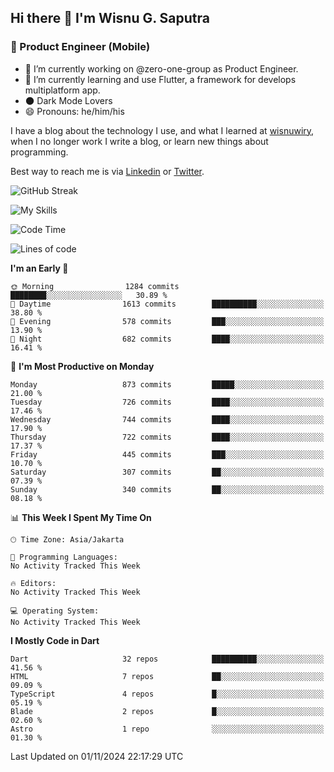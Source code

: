 ## Hi there 👋 I'm Wisnu G. Saputra

### :mobile_phone_off: Product Engineer (Mobile)

- 🔭 I’m currently working on @zero-one-group as Product Engineer.
- 🌱 I’m currently learning and use Flutter, a framework for develops multiplatform app.
- 🌑 Dark Mode Lovers
- 😄 Pronouns: he/him/his

I have a blog about the technology I use, and what I learned at [wisnuwiry](https://wisnuwiry.space/), when I no longer work I write a blog, or learn new things about programming.

Best way to reach me is via [Linkedin](https://www.linkedin.com/in/wisnu-saputra/) or [Twitter](https://twitter.com/wisnuwiry).

![GitHub Streak](https://streak-stats.demolab.com?user=wisnuwiry&theme=dark&hide_border=true)

![My Skills](https://skillicons.dev/icons?i=dart,flutter,kotlin,swift,go,js,css,neovim,git,linux&perline=5)

<!--START_SECTION:waka-->
![Code Time](http://img.shields.io/badge/Code%20Time-1%2C581%20hrs%2027%20mins-blue)

![Lines of code](https://img.shields.io/badge/From%20Hello%20World%20I%27ve%20Written-6.0%20million%20lines%20of%20code-blue)

**I'm an Early 🐤** 

```text
🌞 Morning                1284 commits        ████████░░░░░░░░░░░░░░░░░   30.89 % 
🌆 Daytime                1613 commits        ██████████░░░░░░░░░░░░░░░   38.80 % 
🌃 Evening                578 commits         ███░░░░░░░░░░░░░░░░░░░░░░   13.90 % 
🌙 Night                  682 commits         ████░░░░░░░░░░░░░░░░░░░░░   16.41 % 
```
📅 **I'm Most Productive on Monday** 

```text
Monday                   873 commits         █████░░░░░░░░░░░░░░░░░░░░   21.00 % 
Tuesday                  726 commits         ████░░░░░░░░░░░░░░░░░░░░░   17.46 % 
Wednesday                744 commits         ████░░░░░░░░░░░░░░░░░░░░░   17.90 % 
Thursday                 722 commits         ████░░░░░░░░░░░░░░░░░░░░░   17.37 % 
Friday                   445 commits         ███░░░░░░░░░░░░░░░░░░░░░░   10.70 % 
Saturday                 307 commits         ██░░░░░░░░░░░░░░░░░░░░░░░   07.39 % 
Sunday                   340 commits         ██░░░░░░░░░░░░░░░░░░░░░░░   08.18 % 
```


📊 **This Week I Spent My Time On** 

```text
🕑︎ Time Zone: Asia/Jakarta

💬 Programming Languages: 
No Activity Tracked This Week

🔥 Editors: 
No Activity Tracked This Week

💻 Operating System: 
No Activity Tracked This Week
```

**I Mostly Code in Dart** 

```text
Dart                     32 repos            ██████████░░░░░░░░░░░░░░░   41.56 % 
HTML                     7 repos             ██░░░░░░░░░░░░░░░░░░░░░░░   09.09 % 
TypeScript               4 repos             █░░░░░░░░░░░░░░░░░░░░░░░░   05.19 % 
Blade                    2 repos             █░░░░░░░░░░░░░░░░░░░░░░░░   02.60 % 
Astro                    1 repo              ░░░░░░░░░░░░░░░░░░░░░░░░░   01.30 % 
```




 Last Updated on 01/11/2024 22:17:29 UTC
<!--END_SECTION:waka-->
